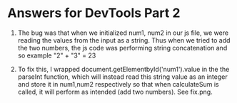 # Answers for DevTools Part 2

1. The bug was that when we initialized num1, num2 in our js file, we were reading the values from the input as a string. Thus when we tried to add the two numbers, the js code was performing string concatenation and so example "2" + "3" = 23

2. To fix this, I wrapped document.getElementbyId('num1').value in the the parseInt function, which will instead read this string value as an integer and store it in num1,num2 respectively so that when calculateSum is called, it will perform as intended (add two numbers). See fix.png.